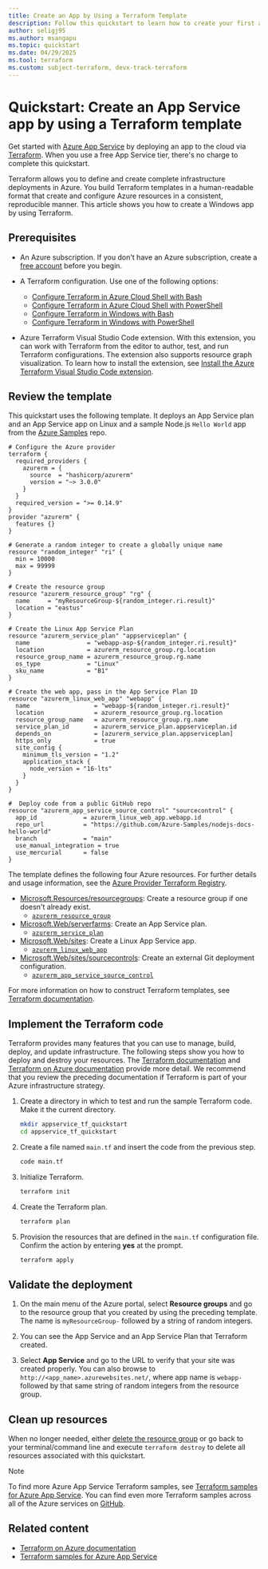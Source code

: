 ```yaml
---
title: Create an App by Using a Terraform Template
description: Follow this quickstart to learn how to create your first app in Azure App Service in seconds by using a Terraform template.
author: seligj95
ms.author: msangapu
ms.topic: quickstart
ms.date: 04/29/2025
ms.tool: terraform
ms.custom: subject-terraform, devx-track-terraform
---
```


# Quickstart: Create an App Service app by using a Terraform template

Get started with [Azure App Service](overview.md) by deploying an app to the cloud via [Terraform](/azure/developer/terraform/). When you use a free App Service tier, there's no charge to complete this quickstart.

Terraform allows you to define and create complete infrastructure deployments in Azure. You build Terraform templates in a human-readable format that create and configure Azure resources in a consistent, reproducible manner. This article shows you how to create a Windows app by using Terraform.

## Prerequisites

* An Azure subscription. If you don't have an Azure subscription, create a [free account](https://azure.microsoft.com/free/?ref=microsoft.com&utm_source=microsoft.com&utm_medium=docs&utm_campaign=visualstudio) before you begin.

* A Terraform configuration. Use one of the following options:

  * [Configure Terraform in Azure Cloud Shell with Bash](/azure/developer/terraform/get-started-cloud-shell-bash?tabs=bash)
  * [Configure Terraform in Azure Cloud Shell with PowerShell](/azure/developer/terraform/get-started-cloud-shell-powershell?tabs=bash)
  * [Configure Terraform in Windows with Bash](/azure/developer/terraform/get-started-windows-bash?tabs=bash)
  * [Configure Terraform in Windows with PowerShell](/azure/developer/terraform/get-started-windows-powershell?tabs=bash)

* Azure Terraform Visual Studio Code extension. With this extension, you can work with Terraform from the editor to author, test, and run Terraform configurations. The extension also supports resource graph visualization. To learn how to install the extension, see [Install the Azure Terraform Visual Studio Code extension](/azure/developer/terraform/configure-vs-code-extension-for-terraform).

## Review the template

This quickstart uses the following template. It deploys an App Service plan and an App Service app on Linux and a sample Node.js `Hello World` app from the [Azure Samples](https://github.com/Azure-Samples) repo.

```hcl
# Configure the Azure provider
terraform {
  required_providers {
    azurerm = {
      source  = "hashicorp/azurerm"
      version = "~> 3.0.0"
    }
  }
  required_version = ">= 0.14.9"
}
provider "azurerm" {
  features {}
}

# Generate a random integer to create a globally unique name
resource "random_integer" "ri" {
  min = 10000
  max = 99999
}

# Create the resource group
resource "azurerm_resource_group" "rg" {
  name     = "myResourceGroup-${random_integer.ri.result}"
  location = "eastus"
}

# Create the Linux App Service Plan
resource "azurerm_service_plan" "appserviceplan" {
  name                = "webapp-asp-${random_integer.ri.result}"
  location            = azurerm_resource_group.rg.location
  resource_group_name = azurerm_resource_group.rg.name
  os_type             = "Linux"
  sku_name            = "B1"
}

# Create the web app, pass in the App Service Plan ID
resource "azurerm_linux_web_app" "webapp" {
  name                  = "webapp-${random_integer.ri.result}"
  location              = azurerm_resource_group.rg.location
  resource_group_name   = azurerm_resource_group.rg.name
  service_plan_id       = azurerm_service_plan.appserviceplan.id
  depends_on            = [azurerm_service_plan.appserviceplan]
  https_only            = true
  site_config { 
    minimum_tls_version = "1.2"
    application_stack {
      node_version = "16-lts"
    }
  }
}

#  Deploy code from a public GitHub repo
resource "azurerm_app_service_source_control" "sourcecontrol" {
  app_id             = azurerm_linux_web_app.webapp.id
  repo_url           = "https://github.com/Azure-Samples/nodejs-docs-hello-world"
  branch             = "main"
  use_manual_integration = true
  use_mercurial      = false
}
```

The template defines the following four Azure resources. For further details and usage information, see the [Azure Provider Terraform Registry](https://registry.terraform.io/providers/hashicorp/azurerm/latest/docs).

* [Microsoft.Resources/resourcegroups](/azure/templates/microsoft.resources/resourcegroups?tabs=json): Create a resource group if one doesn't already exist.
  * [`azurerm_resource_group`](https://registry.terraform.io/providers/hashicorp/azurerm/latest/docs/resources/resource_group) 
* [Microsoft.Web/serverfarms](/azure/templates/microsoft.web/serverfarms): Create an App Service plan.
  * [`azurerm_service_plan`](https://registry.terraform.io/providers/hashicorp/azurerm/latest/docs/resources/service_plan)
* [Microsoft.Web/sites](/azure/templates/microsoft.web/sites): Create a Linux App Service app.
  * [`azurerm_linux_web_app`](https://registry.terraform.io/providers/hashicorp/azurerm/latest/docs/resources/linux_web_app)
* [Microsoft.Web/sites/sourcecontrols](/azure/templates/microsoft.web/sites/sourcecontrols): Create an external Git deployment configuration.
  * [`azurerm_app_service_source_control`](https://registry.terraform.io/providers/hashicorp/azurerm/latest/docs/resources/app_service_source_control)

For more information on how to construct Terraform templates, see [Terraform documentation](https://developer.hashicorp.com/terraform/tutorials/azure-get-started).

## Implement the Terraform code

Terraform provides many features that you can use to manage, build, deploy, and update infrastructure. The following steps show you how to deploy and destroy your resources. The [Terraform documentation](https://developer.hashicorp.com/terraform/tutorials/azure-get-started) and [Terraform on Azure documentation](/azure/developer/terraform/) provide more detail. We recommend that you review the preceding documentation if Terraform is part of your Azure infrastructure strategy.

1. Create a directory in which to test and run the sample Terraform code. Make it the current directory.

    ```bash
    mkdir appservice_tf_quickstart
    cd appservice_tf_quickstart
    ```

1. Create a file named `main.tf` and insert the code from the previous step.

    ```bash
    code main.tf
    ```

1. Initialize Terraform.

    ```bash
    terraform init
    ```

1. Create the Terraform plan.

    ```bash
    terraform plan
    ```

1. Provision the resources that are defined in the `main.tf` configuration file. Confirm the action by entering **yes** at the prompt.

    ```bash
    terraform apply
    ```

## Validate the deployment

1. On the main menu of the Azure portal, select **Resource groups** and go to the resource group that you created by using the preceding template. The name is `myResourceGroup-` followed by a string of random integers.

1. You can see the App Service and an App Service Plan that Terraform created.

1. Select **App Service** and go to the URL to verify that your site was created properly. You can also browse to `http://<app_name>.azurewebsites.net/`, where app name is `webapp-` followed by that same string of random integers from the resource group.

## Clean up resources

When no longer needed, either [delete the resource group](../azure-resource-manager/management/delete-resource-group.md?tabs=azure-portal#delete-resource-group) or go back to your terminal/command line and execute `terraform destroy` to delete all resources associated with this quickstart.

> [!NOTE]
> To find more Azure App Service Terraform samples, see [Terraform samples for Azure App Service](./samples-terraform.md). You can find even more Terraform samples across all of the Azure services on [GitHub](https://github.com/hashicorp/terraform-provider-azurerm/tree/main/examples).

## Related content

* [Terraform on Azure documentation](/azure/terraform)
* [Terraform samples for Azure App Service](./samples-terraform.md)
